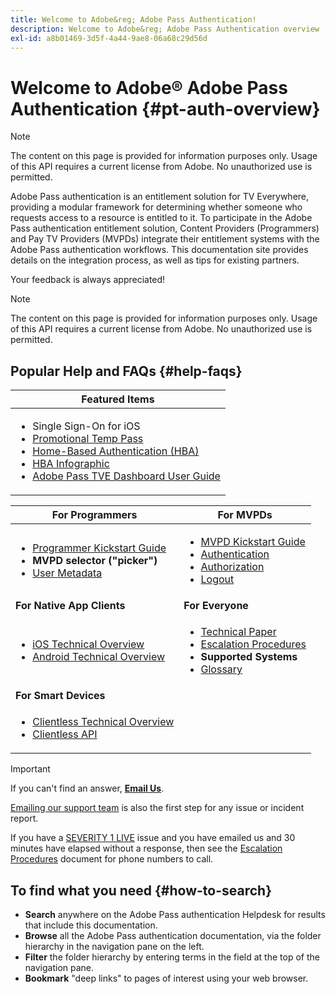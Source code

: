 ```yaml
---
title: Welcome to Adobe&reg; Adobe Pass Authentication!
description: Welcome to Adobe&reg; Adobe Pass Authentication overview
exl-id: a8b01469-3d5f-4a44-9ae8-06a68c29d56d
---
```

# Welcome to Adobe&reg; Adobe Pass Authentication {#pt-auth-overview}

>[!NOTE]
>
>The content on this page is provided for information purposes only. Usage of this API requires a current license from Adobe. No unauthorized use is permitted.

Adobe Pass authentication is an entitlement solution for TV Everywhere, providing a modular framework for determining whether someone who requests access to a resource is entitled to it. To participate in the Adobe Pass authentication entitlement solution, Content Providers (Programmers) and Pay TV Providers (MVPDs) integrate their entitlement systems with the Adobe Pass authentication workflows. This documentation site provides details on the integration process, as well as tips for existing partners.

Your feedback is always appreciated!

>[!NOTE]
>
>The content on this page is provided for information purposes only. Usage of this API requires a current license from Adobe. No unauthorized use is permitted.

## Popular Help and FAQs {#help-faqs}

| **Featured Items** |
|-|
| <ul><li>Single Sign-On for iOS</li><li>[Promotional Temp Pass](/help/authentication/promotional-temp-pass.md)</li><li>[Home-Based Authentication (HBA)](/help/authentication/home-based-authn-tve.md)</li><li>[HBA Infographic](https://dzf8vqv24eqhg.cloudfront.net/userfiles/258/326/ckfinder/files/AdobeNewsletterHBA.pdf)</li><li>[Adobe Pass TVE Dashboard User Guide](/help/authentication/tve-dashboard-user-guide.md)</li></ul> |

| **For Programmers** | **For MVPDs** |
|------------------------------------------------------------------------------|-------------------------------------------------------------------------------------------------|
| <ul><li>[Programmer Kickstart Guide](/help/authentication/programmer-kickstart-guide.md)</li><li>**MVPD selector ("picker")**</li><li>[User Metadata](/help/authentication/user-metadata.md)</li></ul> | <ul><li>[MVPD Kickstart Guide](/help/authentication/mvpd-kickstart-guide.md)</li><li>[Authentication](/help/authentication/authn-usecase.md)</li><li>[Authorization](/help/authentication/authz-usecase.md)</li><li>[Logout](/help/authentication/usecase-mvpd-logout.md)</li></ul> |
| **For Native App Clients** | **For Everyone** |
| <ul><li>[iOS Technical Overview](/help/authentication/iostvos-sdk-overview.md)</li><li>[Android Technical Overview](/help/authentication/android-sdk-overview.md)</li></ul> | <ul><li>[Technical Paper](/help/authentication/technical-paper.md)</li><li>[Escalation Procedures](/help/authentication/escalation-procedures.md)</li><li>**Supported Systems**</li><li>[Glossary](/help/authentication/glossary.md)</li></ul> |
| **For Smart Devices** | |
| <ul><li>[Clientless Technical Overview](/help/authentication/rest-api-overview.md)</li><li>[Clientless API](/help/authentication/rest-api-reference.md)</li></ul>                          | |

>[!IMPORTANT]
>
>If you can't find an answer, [**Email Us**](mailto:tve-support@adobe.com).
>
>[Emailing our support team](mailto:tve-support@adobe.com) is also the first step for any issue or incident report.
>
>If you have a [SEVERITY 1 LIVE](/help/authentication/escalation-procedures.md) issue and you have emailed us and 30 minutes have elapsed without a response, then see the [Escalation Procedures](/help/authentication/escalation-procedures.md) document for phone numbers to call.
>


## To find what you need {#how-to-search}

*   **Search** anywhere on the Adobe Pass authentication Helpdesk for results that include this
documentation.
*   **Browse** all the Adobe Pass authentication documentation, via the folder hierarchy in the navigation pane on the left.  
*   **Filter** the folder hierarchy by entering terms in the field at the top of the navigation pane.  
*   **Bookmark** "deep links" to pages of interest using your web browser.
